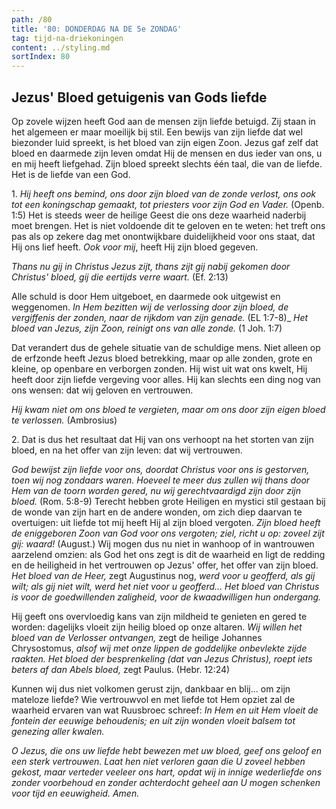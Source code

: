 ```yaml
---
path: /80
title: '80: DONDERDAG NA DE 5e ZONDAG'
tag: tijd-na-driekoningen
content: ../styling.md
sortIndex: 80
---
```


## Jezus' Bloed getuigenis van Gods liefde

Op zovele wijzen heeft God aan de mensen zijn liefde betuigd. Zij staan in het algemeen er maar moeilijk bij stil. Een bewijs van zijn liefde dat wel biezonder luid spreekt, is het bloed van zijn eigen Zoon. Jezus gaf zelf dat bloed en daarmede zijn leven omdat Hij de mensen en dus ieder van ons, u en mij heeft liefgehad. Zijn bloed spreekt slechts één taal, die van de liefde. Het is de liefde van een God.

1\. _Hij heeft ons bemind, ons door zijn bloed van de zonde verlost, ons ook tot een koningschap gemaakt, tot priesters voor zijn God en Vader._ (Openb. 1:5) Het is steeds weer de heilige Geest die ons deze waarheid naderbij moet brengen. Het is niet voldoende dit te geloven en te weten: het treft ons pas als op zekere dag met onontwijkbare duidelijkheid voor ons staat, dat Hij ons lief heeft. _Ook voor mij_, heeft Hij zijn bloed gegeven.

_Thans nu gij in Christus Jezus zijt, thans zijt gij nabij gekomen door Christus' bloed, gij die eertijds verre waart._ (Ef. 2:13)

Alle schuld is door Hem uitgeboet, en daarmede ook uitgewist en weggenomen. _In Hem bezitten wij de verlossing door zijn bloed, de vergiffenis der zonden, naar de rijkdom van zijn genade._ (EL 1:7-8)_ _Het bloed van Jezus, zijn Zoon, reinigt ons van alle zonde._ (1 Joh. 1:7)

Dat verandert dus de gehele situatie van de schuldige mens. Niet alleen op de erfzonde heeft Jezus bloed betrekking, maar op alle zonden, grote en kleine, op openbare en verborgen zonden. Hij wist uit wat ons kwelt, Hij heeft door zijn liefde vergeving voor alles. Hij kan slechts een ding nog van ons wensen: dat wij geloven en vertrouwen.

_Hij kwam niet om ons bloed te vergieten, maar om ons door zijn eigen bloed te verlossen._ (Ambrosius)

2\. Dat is dus het resultaat dat Hij van ons verhoopt na het storten van zijn bloed, en na het offer
van zijn leven: dat wij vertrouwen.

_God bewijst zijn liefde voor ons, doordat Christus voor ons is gestorven, toen wij nog zondaars waren. Hoeveel te meer dus zullen wij thans door Hem van de toorn worden gered, nu wij gerechtvaardigd zijn door zijn bloed._ (Rom. 5:8-9) Terecht hebben grote Heiligen en mystici stil gestaan bij de wonde van zijn hart en de andere wonden, om zich diep daarvan te overtuigen: uit liefde tot mij heeft Hij al zijn bloed vergoten. _Zijn bloed heeft de eniggeboren Zoon van God voor ons vergoten; ziel, richt u op: zoveel zijt gij: waard!_ (August.) Wij mogen dus nu niet in wanhoop of in wantrouwen aarzelend omzien: als God het ons zegt is dit de waarheid en ligt de redding en de heiligheid in het vertrouwen op Jezus' offer, het offer van zijn bloed. _Het bloed van de Heer,_ zegt Augustinus nog, _werd voor u geofferd, als gij wilt; als gij niet wilt, werd het niet voor u geofferd... Het bloed van Christus is voor de goedwillenden zaligheid, voor de kwaadwilligen hun ondergang._

Hij geeft ons overvloedig kans van zijn mildheid te genieten en gered te worden: dagelijks vloeit zijn heilig bloed op onze altaren. _Wij willen het
bloed van de Verlosser ontvangen,_ zegt de heilige Johannes Chrysostomus, _alsof wij met onze lippen de goddelijke onbevlekte zijde raakten._ _Het bloed der besprenkeling (dat van Jezus Christus), roept iets beters af dan Abels bloed,_ zegt Paulus. (Hebr. 12:24)

Kunnen wij dus niet volkomen gerust zijn, dankbaar en blij... om zijn mateloze liefde? Wie vertrouwvol en met liefde tot Hem opziet zal de waarheid ervaren van wat Ruusbroec schreef: _In Hem en uit Hem vloeit de fontein der eeuwige behoudenis; en uit zijn wonden vloeit balsem tot genezing aller kwalen._

_O Jezus, die ons uw liefde hebt bewezen met uw bloed, geef ons geloof en een sterk vertrouwen. Laat hen niet verloren gaan die U zoveel hebben gekost, maar verteder veeleer ons hart, opdat wij in innige wederliefde ons zonder voorbehoud en zonder achterdocht geheel aan U mogen schenken voor tijd en eeuwigheid. Amen._
